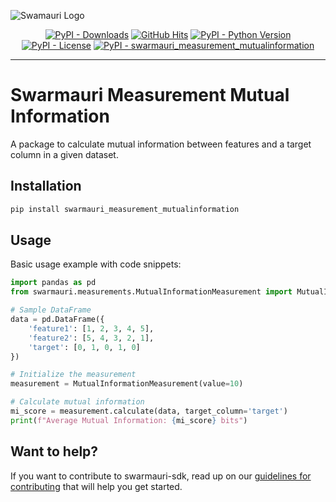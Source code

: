 
![Swamauri Logo](https://res.cloudinary.com/dbjmpekvl/image/upload/v1730099724/Swarmauri-logo-lockup-2048x757_hww01w.png)

<p align="center">
    <a href="https://pypi.org/project/swarmauri_measurement_mutualinformation/">
        <img src="https://img.shields.io/pypi/dm/swarmauri_measurement_mutualinformation" alt="PyPI - Downloads"/></a>
    <a href="https://github.com/swarmauri/swarmauri-sdk/pkgs/community/swarmauri_measurement_mutualinformation/README.md">
        <img src="https://hits.seeyoufarm.com/api/count/incr/badge.svg?url=https://github.com/swarmauri/swarmauri-sdk/pkgs/community/swarmauri_measurement_mutualinformation/README.md&count_bg=%2379C83D&title_bg=%23555555&icon=&icon_color=%23E7E7E7&title=hits&edge_flat=false" alt="GitHub Hits"/></a>
    <a href="https://pypi.org/project/swarmauri_measurement_mutualinformation/">
        <img src="https://img.shields.io/pypi/pyversions/swarmauri_measurement_mutualinformation" alt="PyPI - Python Version"/></a>
    <a href="https://pypi.org/project/swarmauri_measurement_mutualinformation/">
        <img src="https://img.shields.io/pypi/l/swarmauri_measurement_mutualinformation" alt="PyPI - License"/></a>
    <a href="https://pypi.org/project/swarmauri_measurement_mutualinformation/">
        <img src="https://img.shields.io/pypi/v/swarmauri_measurement_mutualinformation?label=swarmauri_measurement_mutualinformation&color=green" alt="PyPI - swarmauri_measurement_mutualinformation"/></a>
</p>

---

# Swarmauri Measurement Mutual Information

A package to calculate mutual information between features and a target column in a given dataset.

## Installation

```bash
pip install swarmauri_measurement_mutualinformation
```

## Usage

Basic usage example with code snippets:

```python
import pandas as pd
from swarmauri.measurements.MutualInformationMeasurement import MutualInformationMeasurement

# Sample DataFrame
data = pd.DataFrame({
    'feature1': [1, 2, 3, 4, 5],
    'feature2': [5, 4, 3, 2, 1],
    'target': [0, 1, 0, 1, 0]
})

# Initialize the measurement
measurement = MutualInformationMeasurement(value=10)

# Calculate mutual information
mi_score = measurement.calculate(data, target_column='target')
print(f"Average Mutual Information: {mi_score} bits")
```

## Want to help?

If you want to contribute to swarmauri-sdk, read up on our [guidelines for contributing](https://github.com/swarmauri/swarmauri-sdk/blob/master/contributing.md) that will help you get started.
